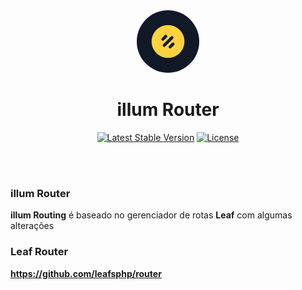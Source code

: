 <p align="center">
  <br><br>
  <img src="https://raw.githubusercontent.com/illumws/logo/main/logo.png" style="border-radius: 100%" height="100"/>
  <br>
</p>

<h1 align="center">illum Router</h1>

<p align="center">
	<a href="https://packagist.org/packages/illum/routing"
		><img
			src="https://poser.pugx.org/illum/routing/v/stable"
			alt="Latest Stable Version"
	/></a>
	<a href="https://packagist.org/packages/illum/routing"
		><img
			src="https://poser.pugx.org/illum/routing/license"
			alt="License"
	/></a>
</p>
<br />
<br />


### illum Router
**illum Routing** é baseado no gerenciador de rotas **Leaf** com algumas alterações

### Leaf Router
**https://github.com/leafsphp/router**

